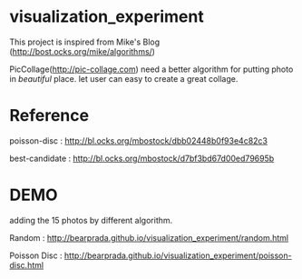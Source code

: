 visualization_experiment
========================

This project is inspired from Mike's Blog (http://bost.ocks.org/mike/algorithms/)

PicCollage(http://pic-collage.com) need a better algorithm for putting photo in *beautiful* place. let user can easy to create a great collage.


Reference
=========

poisson-disc : http://bl.ocks.org/mbostock/dbb02448b0f93e4c82c3

best-candidate : http://bl.ocks.org/mbostock/d7bf3bd67d00ed79695b


DEMO
====

adding the 15 photos by different algorithm. 

Random : http://bearprada.github.io/visualization_experiment/random.html

Poisson Disc : http://bearprada.github.io/visualization_experiment/poisson-disc.html

